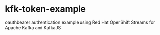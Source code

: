 # kfk-token-example
oauthbearer authentication example using Red Hat OpenShift Streams for Apache Kafka and KafkaJS
